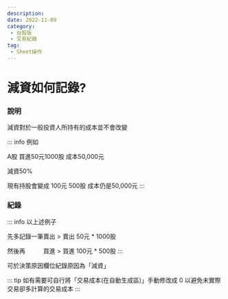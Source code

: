 ```yaml
---
description:
date: 2022-11-09
category:
 - 台股版
 - 交易紀錄
tag:
 - Sheet操作
---
```


# 減資如何記錄?

### 說明
  
  減資對於一般投資人所持有的成本並不會改變
  
  ::: info 例如

  A股 買進50元1000股 成本50,000元

  減資50%

  現有持股會變成 100元 500股 成本仍是50,000元
  :::

### 紀錄

  ::: info 以上述例子

  先多記錄一筆賣出 > 賣出   50元 * 1000股

  然後再　　　買進 > 買進 100元 *   500股
  :::

  可於決策原因欄位紀錄原因為「減資」
  
  ::: tip 如有需要可自行將「交易成本(在自動生成區)」手動修改成 0 以避免未實際交易卻多計算的交易成本
  :::